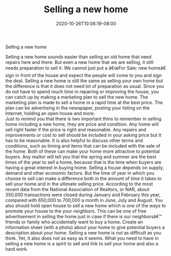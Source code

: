 ﻿---
title: "Selling a new home"
date: 2020-10-26T10:06:19-08:00
description: "Sell_Your_House Tips for Web Success"
featured_image: "/images/Sell_Your_House.jpg"
tags: ["Sell Your House"]
---

Selling a new home

Selling a new home sounds easier than selling an old home that need repairs here and there. But even a new home that we are selling, it still needs preparation to sell it. We cannot just put a â€œFor Sale: new homeâ€ sign in front of the house and expect the people will come to you and sign the deal. Selling a new home is still the same as selling your own home but the difference is that it does not need lot of preparation as usual.
Since you do not have to spend much time in repairing or improving the house, you can catch up by making a marketing plan to sell the new home. The marketing plan is made to sell a home in a rapid time at the best price. The plan can be advertising in the newspaper, posting your listing on the Internet, holding an open house and more.  
Just to remind you that there is two important thins to remember in selling home including a new home, they are price and condition. Any home will sell right faster if the price is right and reasonable. Any repairs and improvements or cost to sell should be included in your asking price but it has to be reasonable.
It is also helpful to discuss other terms and conditions, such as timing and items that can be included with the sale of the home. Both of these can make your home more attractive to potential buyers. Any realtor will tell you that the spring and summer are the best times of the year to sell a home, because that is the time when buyers are having a great interest in buying home. Selling a house depends on supply, demand and other economic factors. But the time of year in which you choose to sell can make a difference both in the amount of time it takes to sell your home and in the ultimate selling price. According to the most recent data from the National Association of Realtors, or NAR, about 350,000 transactions were closed during January and February this year, compared with 650,000 to 700,000 a month in June, July and August.
You also should hold open house to sell a new home which is one of the ways to promote your house to the your neighbors. This can be one of free advertisement in selling the home just in case if there is our neighborsâ€™ friends or family who accidentally want to buy a home. Create an information sheet (with a photo) about your home to give potential buyers a description about your home.
Selling a new home is not as difficult as you think. Yet, it also does not as easy as it seems. What you need to have in selling a new home is a spirit to sell and link to sell your home and also a hard work.

